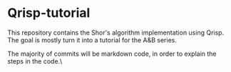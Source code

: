# Qrisp-tutorial
This repository contains the Shor's algorithm implementation using Qrisp.
The goal is mostly turn it into a tutorial for the A&B series. 

The majority of commits will be markdown code, in order to explain the steps in the code.\
